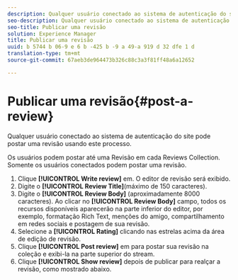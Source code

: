 ```yaml
---
description: Qualquer usuário conectado ao sistema de autenticação do site pode postar uma revisão usando este processo.
seo-description: Qualquer usuário conectado ao sistema de autenticação do site pode postar uma revisão usando este processo.
seo-title: Publicar uma revisão
solution: Experience Manager
title: Publicar uma revisão
uuid: b 5744 b 06-9 e 6 b -425 b -9 a 49-a 919 d 32 dfe 1 d
translation-type: tm+mt
source-git-commit: 67aeb3de964473b326c88c3a3f81ff48a6a12652

---
```



# Publicar uma revisão{#post-a-review}

Qualquer usuário conectado ao sistema de autenticação do site pode postar uma revisão usando este processo.

Os usuários podem postar até uma Revisão em cada Reviews Collection. Somente os usuários conectados podem postar uma revisão.

1. Clique **[!UICONTROL Write review]** em. O editor de revisão será exibido.
1. Digite o **[!UICONTROL Review Title]**(máximo de 150 caracteres).
1. Digite o **[!UICONTROL Review Body]** (aproximadamente 8000 caracteres). Ao clicar no **[!UICONTROL Review Body]** campo, todos os recursos disponíveis aparecerão na parte inferior do editor, por exemplo, formatação Rich Text, menções do amigo, compartilhamento em redes sociais e postagem de sua revisão.
1. Selecione a **[!UICONTROL Rating]** clicando nas estrelas acima da área de edição de revisão.
1. Clique **[!UICONTROL Post review]** em para postar sua revisão na coleção e exibi-la na parte superior do stream.
1. Clique **[!UICONTROL Show review]** depois de publicar para realçar a revisão, como mostrado abaixo.
